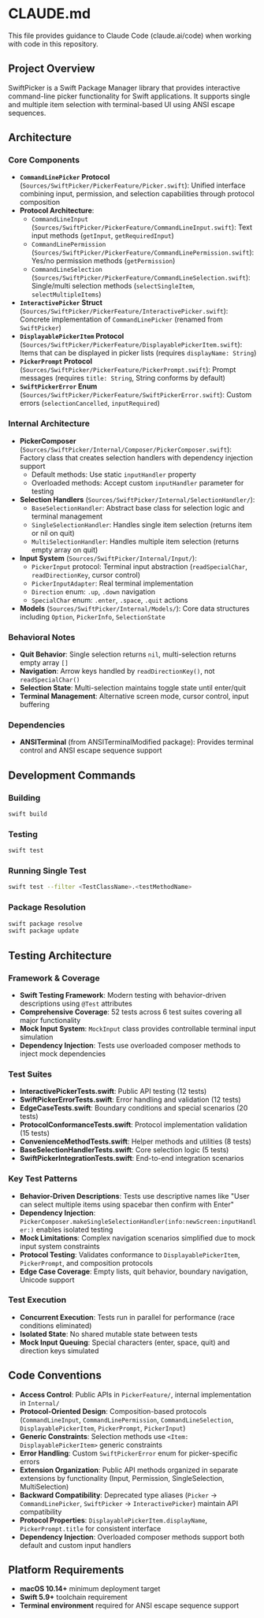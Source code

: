 # CLAUDE.md

This file provides guidance to Claude Code (claude.ai/code) when working with code in this repository.

## Project Overview

SwiftPicker is a Swift Package Manager library that provides interactive command-line picker functionality for Swift applications. It supports single and multiple item selection with terminal-based UI using ANSI escape sequences.

## Architecture

### Core Components

- **`CommandLinePicker` Protocol** (`Sources/SwiftPicker/PickerFeature/Picker.swift`): Unified interface combining input, permission, and selection capabilities through protocol composition
- **Protocol Architecture**:
  - `CommandLineInput` (`Sources/SwiftPicker/PickerFeature/CommandLineInput.swift`): Text input methods (`getInput`, `getRequiredInput`)
  - `CommandLinePermission` (`Sources/SwiftPicker/PickerFeature/CommandLinePermission.swift`): Yes/no permission methods (`getPermission`)
  - `CommandLineSelection` (`Sources/SwiftPicker/PickerFeature/CommandLineSelection.swift`): Single/multi selection methods (`selectSingleItem`, `selectMultipleItems`)
- **`InteractivePicker` Struct** (`Sources/SwiftPicker/PickerFeature/InteractivePicker.swift`): Concrete implementation of `CommandLinePicker` (renamed from `SwiftPicker`)
- **`DisplayablePickerItem` Protocol** (`Sources/SwiftPicker/PickerFeature/DisplayablePickerItem.swift`): Items that can be displayed in picker lists (requires `displayName: String`)
- **`PickerPrompt` Protocol** (`Sources/SwiftPicker/PickerFeature/PickerPrompt.swift`): Prompt messages (requires `title: String`, String conforms by default)
- **`SwiftPickerError` Enum** (`Sources/SwiftPicker/PickerFeature/SwiftPickerError.swift`): Custom errors (`selectionCancelled`, `inputRequired`)

### Internal Architecture

- **PickerComposer** (`Sources/SwiftPicker/Internal/Composer/PickerComposer.swift`): Factory class that creates selection handlers with dependency injection support
  - Default methods: Use static `inputHandler` property
  - Overloaded methods: Accept custom `inputHandler` parameter for testing
- **Selection Handlers** (`Sources/SwiftPicker/Internal/SelectionHandler/`): 
  - `BaseSelectionHandler`: Abstract base class for selection logic and terminal management
  - `SingleSelectionHandler`: Handles single item selection (returns item or nil on quit)
  - `MultiSelectionHandler`: Handles multiple item selection (returns empty array on quit)
- **Input System** (`Sources/SwiftPicker/Internal/Input/`):
  - `PickerInput` protocol: Terminal input abstraction (`readSpecialChar`, `readDirectionKey`, cursor control)
  - `PickerInputAdapter`: Real terminal implementation
  - `Direction` enum: `.up`, `.down` navigation
  - `SpecialChar` enum: `.enter`, `.space`, `.quit` actions
- **Models** (`Sources/SwiftPicker/Internal/Models/`): Core data structures including `Option`, `PickerInfo`, `SelectionState`

### Behavioral Notes
- **Quit Behavior**: Single selection returns `nil`, multi-selection returns empty array `[]`
- **Navigation**: Arrow keys handled by `readDirectionKey()`, not `readSpecialChar()`
- **Selection State**: Multi-selection maintains toggle state until enter/quit
- **Terminal Management**: Alternative screen mode, cursor control, input buffering

### Dependencies

- **ANSITerminal** (from ANSITerminalModified package): Provides terminal control and ANSI escape sequence support

## Development Commands

### Building
```bash
swift build
```

### Testing
```bash
swift test
```

### Running Single Test
```bash
swift test --filter <TestClassName>.<testMethodName>
```

### Package Resolution
```bash
swift package resolve
swift package update
```

## Testing Architecture

### Framework & Coverage
- **Swift Testing Framework**: Modern testing with behavior-driven descriptions using `@Test` attributes
- **Comprehensive Coverage**: 52 tests across 6 test suites covering all major functionality
- **Mock Input System**: `MockInput` class provides controllable terminal input simulation
- **Dependency Injection**: Tests use overloaded composer methods to inject mock dependencies

### Test Suites
- **InteractivePickerTests.swift**: Public API testing (12 tests)
- **SwiftPickerErrorTests.swift**: Error handling and validation (12 tests)
- **EdgeCaseTests.swift**: Boundary conditions and special scenarios (20 tests)
- **ProtocolConformanceTests.swift**: Protocol implementation validation (15 tests)
- **ConvenienceMethodTests.swift**: Helper methods and utilities (8 tests)
- **BaseSelectionHandlerTests.swift**: Core selection logic (5 tests)
- **SwiftPickerIntegrationTests.swift**: End-to-end integration scenarios

### Key Test Patterns
- **Behavior-Driven Descriptions**: Tests use descriptive names like "User can select multiple items using spacebar then confirm with Enter"
- **Dependency Injection**: `PickerComposer.makeSingleSelectionHandler(info:newScreen:inputHandler:)` enables isolated testing
- **Mock Limitations**: Complex navigation scenarios simplified due to mock input system constraints
- **Protocol Testing**: Validates conformance to `DisplayablePickerItem`, `PickerPrompt`, and composition protocols
- **Edge Case Coverage**: Empty lists, quit behavior, boundary navigation, Unicode support

### Test Execution
- **Concurrent Execution**: Tests run in parallel for performance (race conditions eliminated)
- **Isolated State**: No shared mutable state between tests
- **Mock Input Queuing**: Special characters (enter, space, quit) and direction keys simulated

## Code Conventions

- **Access Control**: Public APIs in `PickerFeature/`, internal implementation in `Internal/`
- **Protocol-Oriented Design**: Composition-based protocols (`CommandLineInput`, `CommandLinePermission`, `CommandLineSelection`, `DisplayablePickerItem`, `PickerPrompt`, `PickerInput`)
- **Generic Constraints**: Selection methods use `<Item: DisplayablePickerItem>` generic constraints
- **Error Handling**: Custom `SwiftPickerError` enum for picker-specific errors
- **Extension Organization**: Public API methods organized in separate extensions by functionality (Input, Permission, SingleSelection, MultiSelection)
- **Backward Compatibility**: Deprecated type aliases (`Picker` → `CommandLinePicker`, `SwiftPicker` → `InteractivePicker`) maintain API compatibility
- **Protocol Properties**: `DisplayablePickerItem.displayName`, `PickerPrompt.title` for consistent interface
- **Dependency Injection**: Overloaded composer methods support both default and custom input handlers

## Platform Requirements

- **macOS 10.14+** minimum deployment target
- **Swift 5.9+** toolchain requirement
- **Terminal environment** required for ANSI escape sequence support